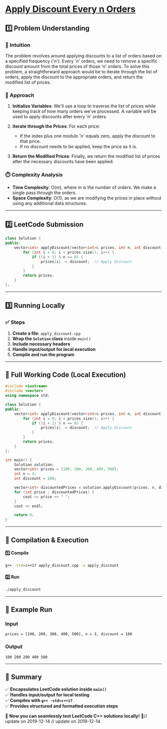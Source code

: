 # **[Apply Discount Every n Orders](https://leetcode.com/problems/apply-discount-every-n-orders/description/)**  

## **1️⃣ Problem Understanding**  
### **📌 Intuition**  
The problem revolves around applying discounts to a list of orders based on a specified frequency ('n'). Every 'n' orders, we need to remove a specific discount amount from the total prices of those 'n' orders. To solve this problem, a straightforward approach would be to iterate through the list of orders, apply the discount to the appropriate orders, and return the modified list of prices. 

### **🚀 Approach**  
1. **Initialize Variables**: We'll use a loop to traverse the list of prices while keeping track of how many orders we’ve processed. A variable will be used to apply discounts after every 'n' orders.
   
2. **Iterate through the Prices**: For each price:
   - If the index plus one modulo 'n' equals zero, apply the discount to that price. 
   - If no discount needs to be applied, keep the price as it is.
   
3. **Return the Modified Prices**: Finally, we return the modified list of prices after the necessary discounts have been applied.

### **⏱️ Complexity Analysis**  
- **Time Complexity**: O(m), where m is the number of orders. We make a single pass through the orders.
- **Space Complexity**: O(1), as we are modifying the prices in place without using any additional data structures.

---  

## **2️⃣ LeetCode Submission**  
```cpp
class Solution {
public:
    vector<int> applyDiscount(vector<int>& prices, int n, int discount) {
        for (int i = 0; i < prices.size(); i++) {
            if ((i + 1) % n == 0) {
                prices[i] -= discount;  // Apply discount
            }
        }
        return prices;
    }
};  
```  

---  

## **3️⃣ Running Locally**  
### **✅ Steps**  
1. **Create a file**: `apply_discount.cpp`  
2. **Wrap the `Solution` class** inside `main()`  
3. **Include necessary headers**  
4. **Handle input/output for local execution**  
5. **Compile and run the program**  

---  

## **📝 Full Working Code (Local Execution)**  
```cpp
#include <iostream>
#include <vector>
using namespace std;

class Solution {
public:
    vector<int> applyDiscount(vector<int>& prices, int n, int discount) {
        for (int i = 0; i < prices.size(); i++) {
            if ((i + 1) % n == 0) {
                prices[i] -= discount;  // Apply discount
            }
        }
        return prices;
    }
};

int main() {
    Solution solution;
    vector<int> prices = {100, 200, 300, 400, 500};
    int n = 3; 
    int discount = 100;

    vector<int> discountedPrices = solution.applyDiscount(prices, n, discount);
    for (int price : discountedPrices) {
        cout << price << " ";
    }
    cout << endl;

    return 0;
}
```  

---  

## **🔧 Compilation & Execution**  
#### **1️⃣ Compile**  
```bash
g++ -std=c++17 apply_discount.cpp -o apply_discount
```  

#### **2️⃣ Run**  
```bash
./apply_discount
```  

---  

## **🎯 Example Run**  
### **Input**  
```
prices = [100, 200, 300, 400, 500], n = 3, discount = 100
```  
### **Output**  
```
100 200 200 400 500 
```  

---  

## **📌 Summary**  
✅ **Encapsulates LeetCode solution inside `main()`**  
✅ **Handles input/output for local testing**  
✅ **Compiles with `g++ -std=c++17`**  
✅ **Provides structured and formatted execution steps**  

🚀 **Now you can seamlessly test LeetCode C++ solutions locally!** 🚀// update on 2019-12-14
// update on 2019-12-14
